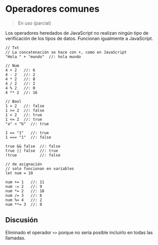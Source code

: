# Operadores comunes

> En uso (parcial)

Los operadores heredados de JavaScript no realizan ningún tipo de
verificación de los tipos de datos. Funcionan igualmente a JavaScript.

```
// Txt
// La concatenación se hace con +, como en JavaScript
"Hola " + "mundo"  //: hola mundo

// Num
4 + 2   //: 6
4 - 2   //: 2
4 * 2   //: 8
4 / 2   //: 2
4 % 2   //: 0
4 ** 2  //: 16

// Bool
1 > 2   //: false
1 >= 2  //: false
1 < 2   //: true
1 <= 2  //: true
"a" < "b"  //: true

1 == "1"   //: true
1 === "1"  //: false

true && false  //: false
true || false  //: true
!true          //: false

// de asignación
// solo funcionan en variables
let num = 10

num += 1   //: 11
num -= 2   //: 9
num *= 2   //: 18
num /= 3   //: 6
num %= 4   //: 2
num **= 3  //: 8
```

## Discusión

Eliminado el operador `<>` porque no sería posible incluirlo en todas las llamadas.

